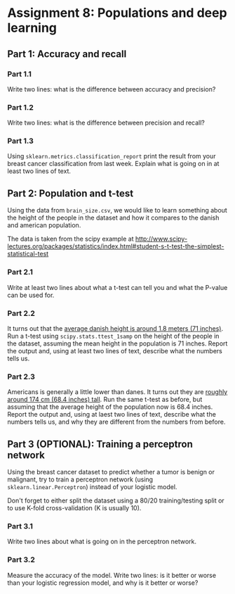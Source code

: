 # Assignment 8: Populations and deep learning

## Part 1: Accuracy and recall

### Part 1.1
Write two lines: what is the difference between accuracy and precision?

### Part 1.2
Write two lines: what is the difference between precision and recall?

### Part 1.3
Using ``sklearn.metrics.classification_report`` print the result from your
breast cancer classification from last week. Explain what is going on in at
least two lines of text.

## Part 2: Population and t-test
Using the data from ``brain_size.csv``, we would like to learn something
about the height of the people in the dataset and how it compares to the
danish and american population.

The data is taken from the scipy example at
http://www.scipy-lectures.org/packages/statistics/index.html#student-s-t-test-the-simplest-statistical-test

### Part 2.1
Write at least two lines about what a t-test can tell you and what the P-value
can be used for.

### Part 2.2
It turns out that the [average danish height is around 1.8 meters (71 inches)](https://en.wikipedia.org/wiki/List_of_average_human_height_worldwide).
Run a t-test using ``scipy.stats.ttest_1samp`` on the height of the people
in the dataset, assuming the mean height in the population is 71 inches.
Report the output and, using at least two lines of text, describe what the
numbers tells us.

### Part 2.3
Americans is generally a little lower than danes. It turns out they are [roughly
around 174 cm (68.4 inches) tall](https://ourworldindata.org/human-height/).
Run the same t-test as before, but assuming that the average height of the
population now is 68.4 inches.
Report the output and, using at laest two lines of text, describe what the
numbers tells us, and why they are different from the numbers from before.

## Part 3 (OPTIONAL): Training a perceptron network
Using the breast cancer dataset to predict whether a tumor is benign or
malignant, try to train a perceptron network (using
``sklearn.linear.Perceptron``) instead of your logistic model.

Don't forget to either split the dataset using a 80/20 training/testing split
or to use K-fold cross-validation (K is usually 10).

### Part 3.1
Write two lines about what is going on in the perceptron network.

### Part 3.2
Measure the accuracy of the model. Write two lines: is it better or worse than
your logistic regression model, and why is it better or worse?
